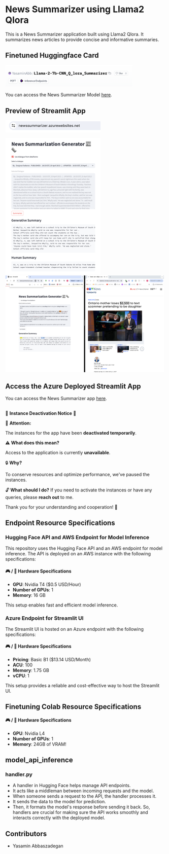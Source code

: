 # News Summarizer using Llama2 Qlora

This is a News Summarizer application built using Llama2 Qlora. It summarizes news articles to provide concise and informative summaries.

## Finetuned Huggingface Card


<img src="images/huggingface_card.png" width="400" />

You can access the News Summarizer Model [here](https://huggingface.co/YasaminAbb/Llama-2-7b-CNN_Q_lora_Summarizer/tree/main).

## Preview of Streamlit App

<img src="images/url_address.png" width="300" />
<p float="left">
  <img src="images/news_app_snap1.png" width="300" />
  <img src="images/news_app_snap2.png" width="500" /> 
</p>



## Access the Azure Deployed Streamlit App

You can access the News Summarizer app [here](https://newssummarizer.azurewebsites.net/).
## 
🚨 **Instance Deactivation Notice** 🚨

🔴 **Attention:** 

The instances for the app have been **deactivated temporarily**. 

⚠️ **What does this mean?** 

Access to the application is currently **unavailable**. 

🔒 **Why?**

To conserve resources and optimize performance, we've paused the instances. 

🔓 **What should I do?**
If you need to activate the instances or have any queries, please **reach out** to me. 

Thank you for your understanding and cooperation! 🙏

## Endpoint Resource Specifications

### Hugging Face API and AWS Endpoint for Model Inference

This repository uses the Hugging Face API and an AWS endpoint for model inference. The API is deployed on an AWS instance with the following specifications:

####  🎮 / 🧠  Hardware Specifications

* **GPU**: Nvidia T4 ($0.5 USD/Hour)
* **Number of GPUs**: 1 
* **Memory**: 16 GB

This setup enables fast and efficient model inference.

###  Azure Endpoint for Streamlit UI

The Streamlit UI is hosted on an Azure endpoint with the following specifications:

#### 🎮 / 🧠  Hardware Specifications

* **Pricing**: Basic B1 ($13.14 USD/Month)
* **ACU**: 100
* **Memory**: 1.75 GB
* **vCPU**: 1

This setup provides a reliable and cost-effective way to host the Streamlit UI.

## Finetuning Colab Resource Specifications
#### 🎮 / 🧠  Hardware Specifications
* **GPU**: Nvidia L4
* **Number of GPUs**: 1
* **Memory**: 24GB of VRAM!

## model_api_inference
### handler.py

- A handler in Hugging Face helps manage API endpoints.
- It acts like a middleman between incoming requests and the model.
- When someone sends a request to the API, the handler processes it.
- It sends the data to the model for prediction.
- Then, it formats the model's response before sending it back.
So, handlers are crucial for making sure the API works smoothly and interacts correctly with the deployed model.



## Contributors

- Yasamin Abbaszadegan
